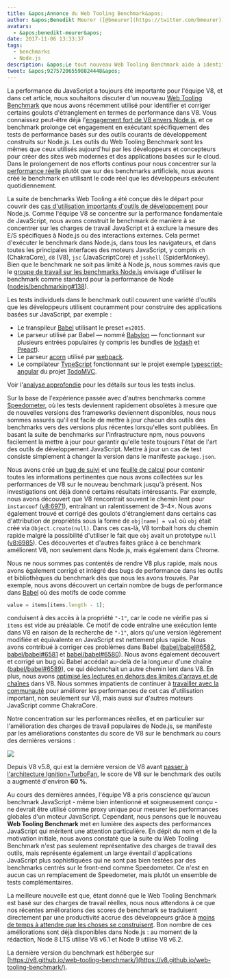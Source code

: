 ```yaml
---
title: &apos;Annonce du Web Tooling Benchmark&apos;
author: &apos;Benedikt Meurer ([@bmeurer](https://twitter.com/bmeurer)), Jongleur de performance JavaScript&apos;
avatars:
  - &apos;benedikt-meurer&apos;
date: 2017-11-06 13:33:37
tags:
  - benchmarks
  - Node.js
description: &apos;Le tout nouveau Web Tooling Benchmark aide à identifier et corriger les goulots d&apos;étranglement de performance de V8 dans Babel, TypeScript, et d&apos;autres projets réels.&apos;
tweet: &apos;927572065598824448&apos;
---
```

La performance du JavaScript a toujours été importante pour l&apos;équipe V8, et dans cet article, nous souhaitons discuter d&apos;un nouveau [Web Tooling Benchmark](https://v8.github.io/web-tooling-benchmark) que nous avons récemment utilisé pour identifier et corriger certains goulots d&apos;étranglement en termes de performance dans V8. Vous connaissez peut-être déjà l&apos;[engagement fort de V8 envers Node.js](/blog/v8-nodejs), et ce benchmark prolonge cet engagement en exécutant spécifiquement des tests de performance basés sur des outils courants de développement construits sur Node.js. Les outils du Web Tooling Benchmark sont les mêmes que ceux utilisés aujourd&apos;hui par les développeurs et concepteurs pour créer des sites web modernes et des applications basées sur le cloud. Dans le prolongement de nos efforts continus pour nous concentrer sur la [performance réelle](/blog/real-world-performance/) plutôt que sur des benchmarks artificiels, nous avons créé le benchmark en utilisant le code réel que les développeurs exécutent quotidiennement.

<!--truncate-->
La suite de benchmarks Web Tooling a été conçue dès le départ pour couvrir des [cas d&apos;utilisation importants d&apos;outils de développement](https://github.com/nodejs/benchmarking/blob/master/docs/use_cases.md#web-developer-tooling) pour Node.js. Comme l&apos;équipe V8 se concentre sur la performance fondamentale de JavaScript, nous avons construit le benchmark de manière à se concentrer sur les charges de travail JavaScript et à exclure la mesure des E/S spécifiques à Node.js ou des interactions externes. Cela permet d&apos;exécuter le benchmark dans Node.js, dans tous les navigateurs, et dans toutes les principales interfaces des moteurs JavaScript, y compris `ch` (ChakraCore), `d8` (V8), `jsc` (JavaScriptCore) et `jsshell` (SpiderMonkey). Bien que le benchmark ne soit pas limité à Node.js, nous sommes ravis que le [groupe de travail sur les benchmarks Node.js](https://github.com/nodejs/benchmarking) envisage d&apos;utiliser le benchmark comme standard pour la performance de Node ([nodejs/benchmarking#138](https://github.com/nodejs/benchmarking/issues/138)).

Les tests individuels dans le benchmark outil couvrent une variété d&apos;outils que les développeurs utilisent couramment pour construire des applications basées sur JavaScript, par exemple :

- Le transpileur [Babel](https://github.com/babel/babel) utilisant le preset `es2015`.
- Le parseur utilisé par Babel — nommé [Babylon](https://github.com/babel/babylon) — fonctionnant sur plusieurs entrées populaires (y compris les bundles de [lodash](https://lodash.com/) et [Preact](https://github.com/developit/preact)).
- Le parseur [acorn](https://github.com/ternjs/acorn) utilisé par [webpack](http://webpack.js.org/).
- Le compilateur [TypeScript](http://www.typescriptlang.org/) fonctionnant sur le projet exemple [typescript-angular](https://github.com/tastejs/todomvc/tree/master/examples/typescript-angular) du projet [TodoMVC](https://github.com/tastejs/todomvc).

Voir l&apos;[analyse approfondie](https://github.com/v8/web-tooling-benchmark/blob/master/docs/in-depth.md) pour les détails sur tous les tests inclus.

Sur la base de l&apos;expérience passée avec d&apos;autres benchmarks comme [Speedometer](http://browserbench.org/Speedometer), où les tests deviennent rapidement obsolètes à mesure que de nouvelles versions des frameworks deviennent disponibles, nous nous sommes assurés qu&apos;il est facile de mettre à jour chacun des outils des benchmarks vers des versions plus récentes lorsqu&apos;elles sont publiées. En basant la suite de benchmarks sur l&apos;infrastructure npm, nous pouvons facilement la mettre à jour pour garantir qu&apos;elle teste toujours l&apos;état de l&apos;art des outils de développement JavaScript. Mettre à jour un cas de test consiste simplement à changer la version dans le manifeste `package.json`.

Nous avons créé un [bug de suivi](http://crbug.com/v8/6936) et une [feuille de calcul](https://docs.google.com/spreadsheets/d/14XseWDyiJyxY8_wXkQpc7QCKRgMrUbD65sMaNvAdwXw) pour contenir toutes les informations pertinentes que nous avons collectées sur les performances de V8 sur le nouveau benchmark jusqu&apos;à présent. Nos investigations ont déjà donné certains résultats intéressants. Par exemple, nous avons découvert que V8 rencontrait souvent le chemin lent pour `instanceof` ([v8:6971](http://crbug.com/v8/6971)), entraînant un ralentissement de 3–4×. Nous avons également trouvé et corrigé des goulots d&apos;étranglement dans certains cas d&apos;attribution de propriétés sous la forme de `obj[name] = val` où `obj` était créé via `Object.create(null)`. Dans ces cas-là, V8 tombait hors du chemin rapide malgré la possibilité d&apos;utiliser le fait que `obj` avait un prototype `null` ([v8:6985](http://crbug.com/v8/6985)). Ces découvertes et d&apos;autres faites grâce à ce benchmark améliorent V8, non seulement dans Node.js, mais également dans Chrome.

Nous ne nous sommes pas contentés de rendre V8 plus rapide, mais nous avons également corrigé et intégré des bugs de performance dans les outils et bibliothèques du benchmark dès que nous les avons trouvés. Par exemple, nous avons découvert un certain nombre de bugs de performance dans [Babel](https://github.com/babel/babel) où des motifs de code comme

```js
value = items[items.length - 1];
```

conduisent à des accès à la propriété `"-1"`, car le code ne vérifie pas si `items` est vide au préalable. Ce motif de code entraîne une exécution lente dans V8 en raison de la recherche de `"-1"`, alors qu'une version légèrement modifiée et équivalente en JavaScript est nettement plus rapide. Nous avons contribué à corriger ces problèmes dans Babel ([babel/babel#6582](https://github.com/babel/babel/pull/6582), [babel/babel#6581](https://github.com/babel/babel/pull/6581) et [babel/babel#6580](https://github.com/babel/babel/pull/6580)). Nous avons également découvert et corrigé un bug où Babel accédait au-delà de la longueur d'une chaîne ([babel/babel#6589](https://github.com/babel/babel/pull/6589)), ce qui déclenchait un autre chemin lent dans V8. En plus, nous avons [optimisé les lectures en dehors des limites d'arrays et de chaînes](https://twitter.com/bmeurer/status/926357262318305280) dans V8. Nous sommes impatients de continuer à [travailler avec la communauté](https://twitter.com/rauchg/status/924349334346276864) pour améliorer les performances de cet cas d'utilisation important, non seulement sur V8, mais aussi sur d'autres moteurs JavaScript comme ChakraCore.

Notre concentration sur les performances réelles, et en particulier sur l'amélioration des charges de travail populaires de Node.js, se manifeste par les améliorations constantes du score de V8 sur le benchmark au cours des dernières versions :

![](/_img/web-tooling-benchmark/chart.svg)

Depuis V8 v5.8, qui est la dernière version de V8 avant [passer à l'architecture Ignition+TurboFan](/blog/launching-ignition-and-turbofan), le score de V8 sur le benchmark des outils a augmenté d'environ **60 %**.

Au cours des dernières années, l'équipe V8 a pris conscience qu'aucun benchmark JavaScript - même bien intentionné et soigneusement conçu - ne devrait être utilisé comme proxy unique pour mesurer les performances globales d'un moteur JavaScript. Cependant, nous pensons que le nouveau **Web Tooling Benchmark** met en lumière des aspects des performances JavaScript qui méritent une attention particulière. En dépit du nom et de la motivation initiale, nous avons constaté que la suite du Web Tooling Benchmark n'est pas seulement représentative des charges de travail des outils, mais représente également un large éventail d'applications JavaScript plus sophistiquées qui ne sont pas bien testées par des benchmarks centrés sur le front-end comme Speedometer. Ce n'est en aucun cas un remplacement de Speedometer, mais plutôt un ensemble de tests complémentaires.

La meilleure nouvelle est que, étant donné que le Web Tooling Benchmark est basé sur des charges de travail réelles, nous nous attendons à ce que nos récentes améliorations des scores de benchmark se traduisent directement par une productivité accrue des développeurs grâce à [moins de temps à attendre que les choses se construisent](https://xkcd.com/303/). Bon nombre de ces améliorations sont déjà disponibles dans Node.js : au moment de la rédaction, Node 8 LTS utilise V8 v6.1 et Node 9 utilise V8 v6.2.

La dernière version du benchmark est hébergée sur [https://v8.github.io/web-tooling-benchmark/](https://v8.github.io/web-tooling-benchmark/).
